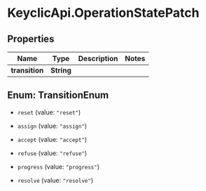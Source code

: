 # KeyclicApi.OperationStatePatch

## Properties
Name | Type | Description | Notes
------------ | ------------- | ------------- | -------------
**transition** | **String** |  | 


<a name="TransitionEnum"></a>
## Enum: TransitionEnum


* `reset` (value: `"reset"`)

* `assign` (value: `"assign"`)

* `accept` (value: `"accept"`)

* `refuse` (value: `"refuse"`)

* `progress` (value: `"progress"`)

* `resolve` (value: `"resolve"`)




